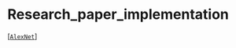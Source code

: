 # Research_paper_implementation

[[`AlexNet`](https://github.com/povashraful/Research_paper_implementation/tree/main/AlexNet)] 
